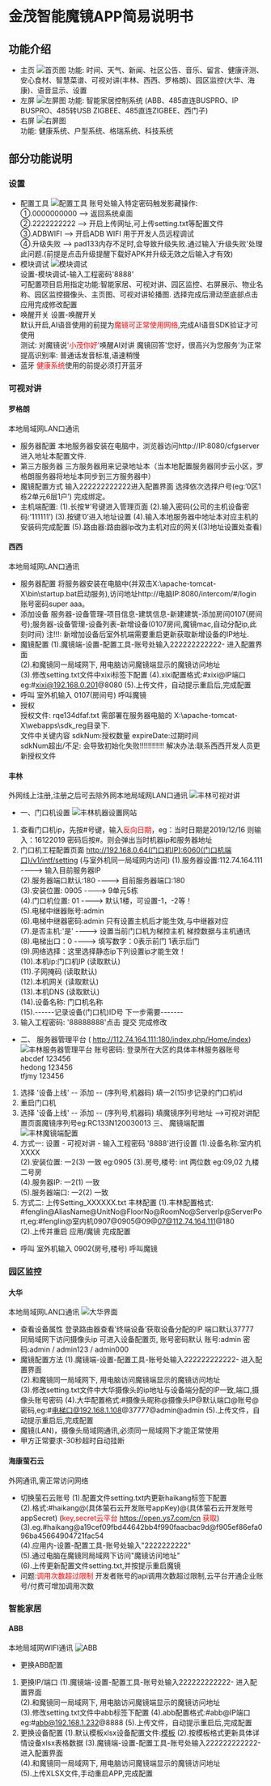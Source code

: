 # 金茂智能魔镜APP简易说明书

## 功能介绍
* 主页
![首页图](https://raw.githubusercontent.com/dengdongqi/JmExplainPicture/main/1.png)
功能: 时间、天气、新闻、社区公告、音乐、留言、健康评测、安心食材、智慧菜谱、可视对讲(丰林、西西、罗格朗)、园区监控(大华、海康)、语音显示、设置  
* 左屏
![左屏图](https://raw.githubusercontent.com/dengdongqi/JmExplainPicture/main/2.png)
功能: 智能家居控制系统 (ABB、485直连BUSPRO、IP BUSPRO、485转USB ZIGBEE、485直连ZIGBEE、西门子)  
* 右屏
![右屏图](https://raw.githubusercontent.com/dengdongqi/JmExplainPicture/main/3.png)  
功能: 健康系统、户型系统、格瑞系统、科技系统

## 部分功能说明

### 设置
* 配置工具
![配置工具](https://raw.githubusercontent.com/dengdongqi/JmExplainPicture/main/4.png)
账号处输入特定密码触发影藏操作:  
①.0000000000 --> 返回系统桌面  
②.2222222222 --> 开启上传网址,可上传setting.txt等配置文件  
③.ADBWIFI --> 开启ADB WIFI 用于开发人员远程调试  
④.升级失败 --> pad133内存不足时,会导致升级失败.通过输入'升级失败'处理此问题.(前提是点击升级提醒下载好APK并升级无效之后输入才有效)
* 模块调试
![模块调试](https://raw.githubusercontent.com/dengdongqi/JmExplainPicture/main/5.png)  
设置-模块调试-输入工程密码'8888'  
可配置项目启用指定功能:智能家居、可视对讲、园区监控、右屏展示、物业名称、园区监控摄像头、主页图、可视对讲轮播图. 选择完成后滑动至底部点击应用完成修改配置
* 唤醒开关
设置-唤醒开关  
默认开启,AI语音使用的前提为<font color=red>魔镜可正常使用网络</font>,完成AI语音SDK验证才可使用  
测试: 对魔镜说<font color=red>'小茂你好'</font>唤醒AI对讲 魔镜回答'您好，很高兴为您服务'为正常  
提高识别率: 普通话发音标准,语速稍慢
* 蓝牙
<font color=red>健康系统</font>使用的前提必须打开蓝牙

### 可视对讲

#### 罗格朗
本地局域网LAN口通讯
* 服务器配置
本地服务器安装在电脑中，浏览器访问http://IP:8080/cfgserver进入地址本配置文件.
* 第三方服务器
三方服务器用来记录地址本（当本地配置服务器同步云小区，罗格朗服务器将地址本同步到三方服务器中）
* 魔镜配置方式
输入222222222222进入配置界面 选择依次选择户号(eg:’0区1栋2单元6层1户’) 完成绑定。
* 主机端配置:
(1).长按’#’号键进入管理页面
(2).输入密码(公司的主机设备密码:’111111’)
(3).按键’0’进入地址设置
(4).输入本地服务器中地址本对应主机的安装码完成配置
(5).路由器:路由器Ip改为主机对应的网关((3)地址设置处查看)

#### 西西
本地局域网LAN口通讯
* 服务器配置
将服务器安装在电脑中(并双击X:\apache-tomcat-X\bin\startup.bat启动服务),访问地址http://电脑IP:8080/intercom/#/login 账号密码super aaa。
* 添加设备
服务器-设备管理-项目信息-建筑信息-新建建筑-添加房间0107(房间号);服务器-设备管理-设备列表-新增设备(0107房间,魔镜mac,自动分配ip,此刻时间) 注!!!: 新增加设备后室外机端需要重启更新获取新增设备的IP地址.
* 魔镜配置
(1).魔镜端-设置-配置工具-账号处输入222222222222- 进入配置界面  
(2).和魔镜同一局域网下, 用电脑访问魔镜端显示的魔镜访问地址  
(3).修改setting.txt文件中xixi标签下配置
(4).xixi配置格式:#xixi@IP端口 eg:#xixi@192.168.0.201@8080
(5).上传文件，自动提示重启后,完成配置
* 呼叫
室外机输入 0107(房间号) 呼叫魔镜
* 授权  
授权文件: rqe134dfaf.txt 需部署在服务器电脑的 X:\apache-tomcat-X\webapps\sdk_reg目录下.  
文件中关键内容 sdkNum:授权数量  expireDate:过期时间  
sdkNum超出/不足: 会导致初始化失败!!!!!!!!!!!! 解决办法:联系西西开发人员更新授权文件

#### 丰林
外网线上注册,注册之后可去除外网本地局域网LAN口通讯
![丰林可视对讲](https://raw.githubusercontent.com/dengdongqi/JmExplainPicture/main/6.png)  
* 一、门口机设置
![丰林机器设置网站](https://raw.githubusercontent.com/dengdongqi/JmExplainPicture/main/7.png)  
1. 查看门口机ip，先按#号键，输入<font color=red>反向日期</font>，eg：当时日期是2019/12/16 则输入：16122019 密码后按#。则会弹出当时机器ip和服务器地址  
2. 门口机工程配置页面 http://192.168.0.64(门口机IP):6060(门口机端口)/v1/intf/setting  (与室外机同一局域网内访问)
(1).服务器设置:112.74.164.111 ----> 输入目前服务器IP  
(2).服务器端口默认:180 ----> 目前服务器端口:180  
(3).安装位置: 0905  ----> 9单元5栋  
(4).门口机位置: 01 ----> 默认1楼，可设置-1，-2等！  
(5).电梯中继器账号:admin  
(6).电梯中继器密码:admin 只有设置主机后才能生效,与中继器对应  
(7).是否主机:'是' ----> 设置当前门口机为梯控主机 梯控数据与主机通讯  
(8).电梯出口：0 ----> 填写数字：0表示前门 1表示后门  
(9).网络选择：这里选择静态ip下列设置ip才能生效！  
(10).本机ip:门口机IP (读取默认)  
(11).子网掩码 (读取默认)  
(12).本机网关 (读取默认)  
(13).本机DNS  (读取默认)  
(14).设备名称: 门口机名称  
(15).------记录设备(门口机)ID号 下一步需要-------
3. 输入工程密码: '88888888'点击 提交 完成修改
* 二、 服务器管理平台 ( http://112.74.164.111:180/index.php/Home/index)
![丰林服务器管理平台](https://raw.githubusercontent.com/dengdongqi/JmExplainPicture/main/8.png)
账号密码: 登录所在大区的具体丰林服务器账号  
abcdef
123456  
hedong
123456  
tfjmy
123456
1. 选择 '设备上线' -- 添加 -- (序列号,机器码) 填一2(15)步记录的门口机id
2. 重启门口机
3. 选择 '设备上线' -- 添加 -- (序列号,机器码) 填魔镜序列号地址 -->可视对讲配置页面魔镜序列号eg:RC133N120030013
 三、 魔镜端配置
 ![丰林魔镜端配置](https://raw.githubusercontent.com/dengdongqi/JmExplainPicture/main/9.png)
1. 方式一: 设置 - 可视对讲 - 输入工程密码 '8888'进行设置
(1).设备名称:室内机XXXX  
(2).安装位置: 一2(3) 一致  eg:0905
(3).房号,楼号: int 两位数 eg:09,02 九楼二号房  
(4).服务器IP: 一2(1) 一致  
(5).服务器端口: 一2(2) 一致
2. 方式二: 上传Setting_XXXXXX.txt 丰林配置
(1).丰林配置格式: #fenglin@AliasName@UnitNo@FloorNo@RoomNo@ServerIp@ServerPort,eg:#fenglin@室内机0907@0905@09@07@112.74.164.111@180  
(2).上传并重启 应用/魔镜 完成配置
* 呼叫
室外机输入 0902(房号,楼号) 呼叫魔镜

### 园区监控

#### 大华
本地局域网LAN口通讯
 ![大华界面](https://raw.githubusercontent.com/dengdongqi/JmExplainPicture/main/9.png)
* 查看设备属性
登录路由器查看’终端设备’获取设备分配的IP 端口默认37777  
同局域网下访问摄像头ip 可进入设备配置页, 账号密码默认 账号:admin  密码:admin / admin123 / admin000
* 魔镜配置方法
(1).魔镜端-设置-配置工具-账号处输入222222222222- 进入配置界面  
(2).和魔镜同一局域网下, 用电脑访问魔镜端显示的魔镜访问地址  
(3).修改setting.txt文件中大华摄像头的ip地址与设备端分配的IP一致,端口,摄像头账号密码
(4).大华配置格式:#摄像头昵称@摄像头IP@默认端口@账号@密码,eg:#电梯口@192.168.1.108@37777@admin@admin
(5).上传文件，自动提示重启后,完成配置
* 魔镜(LAN)，摄像头局域网通讯,必须同一局域网下才能正常使用
* 甲方正常要求-30秒超时自动挂断

#### 海康萤石云
外网通讯,需正常访问网络
* 切换萤石云账号
(1).配置文件setting.txt内更新haikang标签下配置  
(2).格式:#haikang@(具体萤石云开发账号appKey)@(具体萤石云开发账号appSecret)   (<font color=red>key,secret云平台 https://open.ys7.com/cn 获取</font>)  
(3).eg.#haikang@a19cef09fbd44642bb4f990faacbac9d@f905ef86efa096ba45664904721fac54  
(4).应用内-设置-配置工具-账号处输入"2222222222"  
(5).通过电脑在魔镜同局域网下访问"魔镜访问地址"  
(6).上传更新配置文件setting.txt,并按提示重启魔镜  
* 问题:<font color=red>调用次数超过限制</font>
 开发者账号的api调用次数超过限制,云平台开通企业账号/付费可增加调用次数

### 智能家居

#### ABB
本地局域网WIFI通讯
![ABB](https://raw.githubusercontent.com/dengdongqi/JmExplainPicture/main/2.png)
* 更换ABB配置
1. 更换IP/端口
(1).魔镜端-设置-配置工具-账号处输入222222222222- 进入配置界面  
(2).和魔镜同一局域网下, 用电脑访问魔镜端显示的魔镜访问地址  
(3).修改setting.txt文件中abb标签下配置
(4).abb配置格式:#abb@IP端口 eg:#abb@192.168.1.232@8888
(5).上传文件，自动提示重启后,完成配置
2. 更换设备配置
(1).默认模板xlsx设备配置文件:[模板](https://github.com/dengdongqi/JmExplainPicture/blob/main/jinmao_smart_home.xlsx)
(2).按模板格式更新具体详情设备xlsx表格数据
(3).魔镜端-设置-配置工具-账号处输入222222222222- 进入配置界面  
(4).和魔镜同一局域网下, 用电脑访问魔镜端显示的魔镜访问地址  
(5).上传XLSX文件,手动重启APP,完成配置
